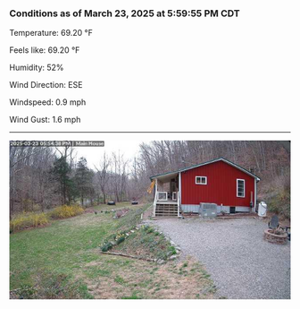 ### Conditions as of March 23, 2025 at 5:59:55 PM CDT 

Temperature: 69.20 &deg;F

Feels like: 69.20 &deg;F

Humidity: 52%

Wind Direction: ESE

Windspeed: 0.9 mph

Wind Gust: 1.6 mph

---

<img src="./images/latest.jpeg"/>

